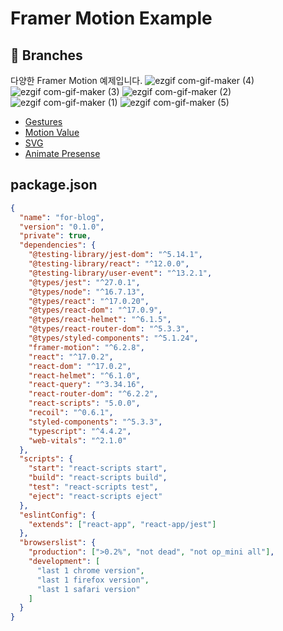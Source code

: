 # Framer Motion Example

## 🌿 Branches

다양한 Framer Motion 예제입니다.
![ezgif com-gif-maker (4)](https://user-images.githubusercontent.com/79053495/160540988-85debf56-942f-4d9c-ad9c-fd65e977afb8.gif)
![ezgif com-gif-maker (3)](https://user-images.githubusercontent.com/79053495/160540996-0b2ade47-b13d-44c2-94b7-61ce8c7c6fb0.gif)
![ezgif com-gif-maker (2)](https://user-images.githubusercontent.com/79053495/160540998-ba7acc0d-508a-44fb-aad0-9129097418f1.gif)
![ezgif com-gif-maker (1)](https://user-images.githubusercontent.com/79053495/160540999-6ad867aa-97d0-4c73-8b37-cad5864f07a8.gif)
![ezgif com-gif-maker (5)](https://user-images.githubusercontent.com/79053495/160541001-04b38a9e-b4f2-4d77-a14a-f3669e3417be.gif)

- [Gestures](https://github.com/Cottonwood-moa/Framer-Motion)
- [Motion Value](https://github.com/Cottonwood-moa/Framer-Motion/tree/motionValue)
- [SVG](https://github.com/Cottonwood-moa/Framer-Motion/tree/svg)
- [Animate Presense](https://github.com/Cottonwood-moa/Framer-Motion/tree/animatePresence)

## package.json

```json
{
  "name": "for-blog",
  "version": "0.1.0",
  "private": true,
  "dependencies": {
    "@testing-library/jest-dom": "^5.14.1",
    "@testing-library/react": "^12.0.0",
    "@testing-library/user-event": "^13.2.1",
    "@types/jest": "^27.0.1",
    "@types/node": "^16.7.13",
    "@types/react": "^17.0.20",
    "@types/react-dom": "^17.0.9",
    "@types/react-helmet": "^6.1.5",
    "@types/react-router-dom": "^5.3.3",
    "@types/styled-components": "^5.1.24",
    "framer-motion": "^6.2.8",
    "react": "^17.0.2",
    "react-dom": "^17.0.2",
    "react-helmet": "^6.1.0",
    "react-query": "^3.34.16",
    "react-router-dom": "^6.2.2",
    "react-scripts": "5.0.0",
    "recoil": "^0.6.1",
    "styled-components": "^5.3.3",
    "typescript": "^4.4.2",
    "web-vitals": "^2.1.0"
  },
  "scripts": {
    "start": "react-scripts start",
    "build": "react-scripts build",
    "test": "react-scripts test",
    "eject": "react-scripts eject"
  },
  "eslintConfig": {
    "extends": ["react-app", "react-app/jest"]
  },
  "browserslist": {
    "production": [">0.2%", "not dead", "not op_mini all"],
    "development": [
      "last 1 chrome version",
      "last 1 firefox version",
      "last 1 safari version"
    ]
  }
}
```

